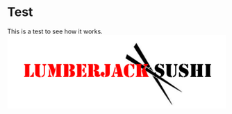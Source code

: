 # Test
This is a test to see how it works.
![LumberjackSushiLogo](https://github.com/SoulScrib/SoulScrib.github.io/blob/main/Lumberjack%20Sushi%20logo.PNG)
